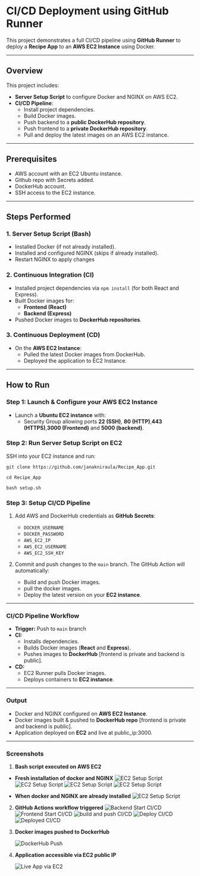 # CI/CD Deployment using GitHub Runner

This project demonstrates a full CI/CD pipeline using **GitHub Runner** to deploy a **Recipe App** to an **AWS EC2 Instance** using Docker.

---

## Overview

This project includes:

- **Server Setup Script** to configure Docker and NGINX on AWS EC2.
- **CI/CD Pipeline**:
  - Install project dependencies.
  - Build Docker images.
  - Push backend to a **public DockerHub repository**.
  - Push frontend to a **private DockerHub repository**.
  - Pull and deploy the latest images on an AWS EC2 instance.

---

## Prerequisites

- AWS account with an EC2 Ubuntu instance.
- Github repo with Secrets added.
- DockerHub account.
- SSH access to the EC2 instance.

---

## Steps Performed

### 1. Server Setup Script (Bash)

- Installed Docker (if not already installed).
- Installed and configured NGINX (skips if already installed).
- Restart NGINX to apply changes

### 2. Continuous Integration (CI)

- Installed project dependencies via `npm install` (for both React and Express).
- Built Docker images for:
  - **Frontend (React)**
  - **Backend (Express)**
- Pushed Docker images to **DockerHub repositories**.

### 3. Continuous Deployment (CD)

- On the **AWS EC2 Instance**:
  - Pulled the latest Docker images from DockerHub.
  - Deployed the application to EC2 Instance.

---

## How to Run

### Step 1: Launch & Configure your AWS EC2 Instance

- Launch a **Ubuntu EC2 instance** with:
  - Security Group allowing ports **22 (SSH)**, **80 (HTTP)**,**443 (HTTPS)**,**3000 (Frontend)** and **5000 (backend)**.

### Step 2: Run Server Setup Script on EC2

SSH into your EC2 instance and run:

```
git clone https://github.com/janakniraula/Recipe_App.git
```
```
cd Recipe_App
```
```
bash setup.sh
```
### Step 3: Setup CI/CD Pipeline

1. Add AWS and DockerHub credentials as **GitHub Secrets**:
   - `DOCKER_USERNAME`
   - `DOCKER_PASSWORD`
   - `AWS_EC2_IP `
   - `AWS_EC2_USERNAME `
   - `AWS_EC2_SSH_KEY `

2. Commit and push changes to the `main` branch. The GitHub Action will automatically:
   - Build and push Docker images.
   - pull the docker images.
   - Deploy the latest version on your **EC2 instance**.

---

### CI/CD Pipeline Workflow

- **Trigger:** Push to `main` branch
- **CI:**
  - Installs dependencies.
  - Builds Docker images (**React** and **Express**).
  - Pushes images to **DockerHub** [frontend is private and backend is public].
- **CD:**
  - EC2 Runner pulls Docker images.
  - Deploys containers to **EC2 instance**.

---

### Output

- Docker and NGINX configured on **AWS EC2 Instance**.
- Docker images built & pushed to **DockerHub repo** [frontend is private and backend is public].
- Application deployed on **EC2** and live at public_ip:3000.

---

### Screenshots

1. **Bash script executed on AWS EC2**
  - **Fresh installation of docker and NGINX**
   ![EC2 Setup Script](pictures/ss_1.png)
   ![EC2 Setup Script](pictures/ss_2.png)
   ![EC2 Setup Script](pictures/ss_3.png)
   ![EC2 Setup Script](pictures/ss_4.png)

  - **When docker and NGINX are already installed**
   ![EC2 Setup Script](pictures/ss_5.png)

2. **GitHub Actions workflow triggered**
   ![Backend Start CI/CD](pictures/ss_7.png)
   ![Frontend Start CI/CD](pictures/ss_8.png)
   ![build and push CI/CD](pictures/ss_9.png)
   ![Deploy CI/CD](pictures/ss_10.png)
   ![Deployed CI/CD](pictures/ss_11.png)

3. **Docker images pushed to DockerHub**

   ![DockerHub Push](pictures/ss_12.png)

4. **Application accessible via EC2 public IP**

   ![Live App via EC2](pictures/ss_13.png)
